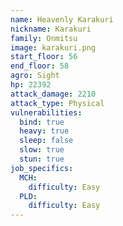 ```yaml
---
name: Heavenly Karakuri
nickname: Karakuri
family: Onmitsu
image: karakuri.png
start_floor: 56
end_floor: 58
agro: Sight
hp: 22392
attack_damage: 2210
attack_type: Physical
vulnerabilities:
  bind: true
  heavy: true
  sleep: false
  slow: true
  stun: true
job_specifics:
  MCH:
    difficulty: Easy
  PLD:
    difficulty: Easy
---
```

